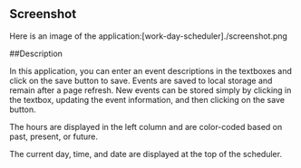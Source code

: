 #

## Screenshot

Here is an image of the application:[work-day-scheduler]./screenshot.png

##Description

In this application, you can enter an event descriptions in the textboxes and click on the save button to save. Events are saved to local storage and remain after a page refresh. New events can be stored simply by clicking in the textbox, updating the event information, and then clicking on the save button.

The hours are displayed in the left column and are color-coded based on past, present, or future.

The current day, time, and date are displayed at the top of the scheduler.